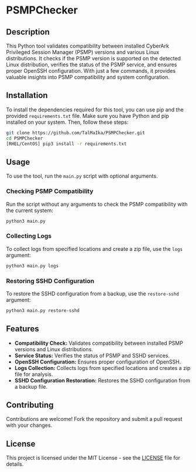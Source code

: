 # PSMPChecker

## Description

This Python tool validates compatibility between installed CyberArk Privileged Session Manager (PSMP) versions and various Linux distributions. It checks if the PSMP version is supported on the detected Linux distribution, verifies the status of the PSMP service, and ensures proper OpenSSH configuration. With just a few commands, it provides valuable insights into PSMP compatibility and system configuration.

## Installation

To install the dependencies required for this tool, you can use pip and the provided `requirements.txt` file. Make sure you have Python and pip installed on your system. Then, follow these steps:

```bash
git clone https://github.com/TalMaIka/PSMPChecker.git
cd PSMPChecker
[RHEL/CentOS] pip3 install -r requirements.txt
```

## Usage

To use the tool, run the `main.py` script with optional arguments.

### Checking PSMP Compatibility

Run the script without any arguments to check the PSMP compatibility with the current system:

```bash
python3 main.py
```

### Collecting Logs

To collect logs from specified locations and create a zip file, use the `logs` argument:

```bash
python3 main.py logs
```

### Restoring SSHD Configuration

To restore the SSHD configuration from a backup, use the `restore-sshd` argument:

```bash
python3 main.py restore-sshd
```

## Features

- **Compatibility Check:** Validates compatibility between installed PSMP versions and Linux distributions.
- **Service Status:** Verifies the status of PSMP and SSHD services.
- **OpenSSH Configuration:** Ensures proper configuration of OpenSSH.
- **Logs Collection:** Collects logs from specified locations and creates a zip file for analysis.
- **SSHD Configuration Restoration:** Restores the SSHD configuration from a backup file.

## Contributing

Contributions are welcome! Fork the repository and submit a pull request with your changes.

## License

This project is licensed under the MIT License - see the [LICENSE](LICENSE) file for details.

